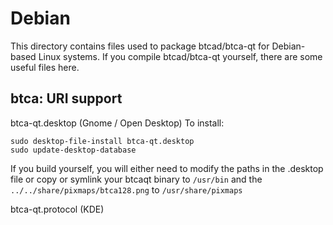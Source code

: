 
Debian
====================
This directory contains files used to package btcad/btca-qt
for Debian-based Linux systems. If you compile btcad/btca-qt yourself, there are some useful files here.

## btca: URI support ##


btca-qt.desktop  (Gnome / Open Desktop)
To install:

	sudo desktop-file-install btca-qt.desktop
	sudo update-desktop-database

If you build yourself, you will either need to modify the paths in
the .desktop file or copy or symlink your btcaqt binary to `/usr/bin`
and the `../../share/pixmaps/btca128.png` to `/usr/share/pixmaps`

btca-qt.protocol (KDE)

